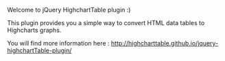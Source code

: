 Welcome to jQuery HighchartTable plugin :)

This plugin provides you a simple way to convert HTML data tables to Highcharts graphs.

You will find more information here : http://highcharttable.github.io/jquery-highchartTable-plugin/
